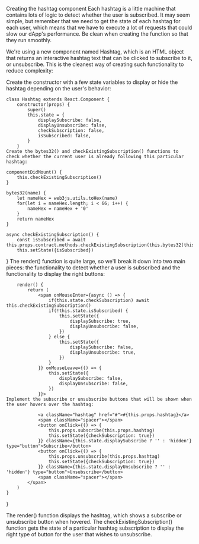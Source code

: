 Creating the hashtag component
Each hashtag is a little machine that contains lots of logic to detect whether the user is subscribed. It may seem simple, but remember that we need to get the state of each hashtag for each user, which means that we have to execute a lot of requests that could slow our dApp's performance. Be clean when creating the function so that they run smoothly.

We're using a new component named Hashtag, which is an HTML object that returns an interactive hashtag text that can be clicked to subscribe to it, or unsubscribe. This is the cleanest way of creating such functionality to reduce complexity:

Create the constructor with a few state variables to display or hide the hashtag depending on the user's behavior:
```
class Hashtag extends React.Component {
    constructor(props) {
        super()
        this.state = {
            displaySubscribe: false,
            displayUnsubscribe: false,
            checkSubscription: false,
            isSubscribed: false,
        }
    }
Create the bytes32() and checkExistingSubscription() functions to check whether the current user is already following this particular hashtag:
```
    componentDidMount() {
        this.checkExistingSubscription()
    }

    bytes32(name) {
        let nameHex = web3js.utils.toHex(name)
        for(let i = nameHex.length; i < 66; i++) {
            nameHex = nameHex + '0'
        }
        return nameHex
    }

    async checkExistingSubscription() {
        const isSubscribed = await this.props.contract.methods.checkExistingSubscription(this.bytes32(this.props.hashtag)).call()
        this.setState({isSubscribed})
   }
The render() function is quite large, so we'll break it down into two main pieces: the functionality to detect whether a user is subscribed and the functionality to display the right buttons:
```
    render() {
        return (
            <span onMouseEnter={async () => {
                if(this.state.checkSubscription) await this.checkExistingSubscription()
                if(!this.state.isSubscribed) {
                    this.setState({
                        displaySubscribe: true,
                        displayUnsubscribe: false,
                    })
                } else {
                    this.setState({
                        displaySubscribe: false,
                        displayUnsubscribe: true,
                    })
                }
            }} onMouseLeave={() => {
                this.setState({
                    displaySubscribe: false,
                    displayUnsubscribe: false,
                })
            }}>
Implement the subscribe or unsubscribe buttons that will be shown when the user hovers over the hashtag:
```
                <a className="hashtag" href="#">#{this.props.hashtag}</a>
                <span className="spacer"></span>
                <button onClick={() => {
                    this.props.subscribe(this.props.hashtag)
                    this.setState({checkSubscription: true})
                }} className={this.state.displaySubscribe ? '' : 'hidden'} type="button">Subscribe</button>
                <button onClick={() => {
                    this.props.unsubscribe(this.props.hashtag)
                    this.setState({checkSubscription: true})
                }} className={this.state.displayUnsubscribe ? '' : 'hidden'} type="button">Unsubscribe</button>
                <span className="spacer"></span>
            </span>
        )
    }
}
 

 

The render() function displays the hashtag, which shows a subscribe or unsubscribe button when hovered. The checkExistingSubscription() function gets the state of a particular hashtag subscription to display the right type of button for the user that wishes to unsubscribe.